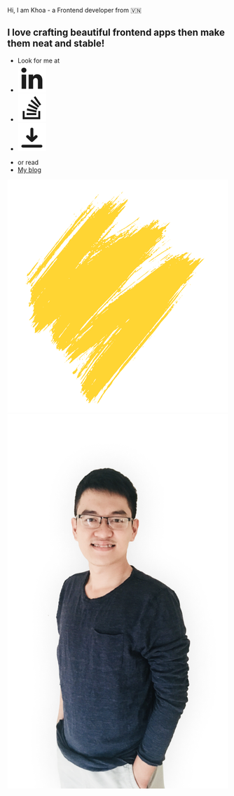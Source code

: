 <!DOCTYPE html>
<html lang="en">
    <head>
        <meta charset="utf-8"/>
        <meta name="viewport" content="width=device-width, initial-scale=1.0"/>
        <title>Khoa Do's Portfolio</title>
        <link rel="preconnect" href="https://fonts.googleapis.com"/>
        <link rel="preconnect" href="https://fonts.gstatic.com" crossorigin/>
        <link
            href="https://fonts.googleapis.com/css2?family=Montserrat:ital,wght@0,400;0,700;1,400&family=Playfair+Display:wght@700&display=swap"
            rel="stylesheet"/>
        <link href="{{ '/css/landing.css' | url }}" rel="stylesheet"/>
    </head>
    <body>
        <main class="wrapper">
            <section id="hero" class="container hero row">
                <div class="hero-text col">
                    <div class="intro">
                        <div class="intro-text">
                            <p class="intro-text__subtitle">Hi, I am Khoa - a Frontend developer from <span role="img" aria-label="Vietnam">🇻🇳</span></p>
                            <h1 class="intro-text__title">
                                <!-- I craft Frontend app with Customer-Centric and made them scalable -->
                                I love crafting beautiful frontend apps then make them neat and stable!
                            </h1>
                        </div>
                        <nav class="find-me">
                            <ul class="social-media">
                                <li>Look for me at</li>
                                <li>
                                    <a href="https://www.linkedin.com/in/khoadodang/"><img src="./assets/img/linkedin.svg" alt="linkedin"/>
                                    </a>
                                </li>
                                <li>
                                    <a href="https://stackoverflow.com/users/3550678/khoa"><img src="./assets/img/stackoverflow.svg" alt="stackoverflow"/>
                                    </a>
                                </li>
                                <li>
                                    <a href=""><img src="./assets/img/resume.svg" alt="resume"/>
                                    </a>
                                </li>
                            </ul>
                            <ul class="contact-me">
                                <li>or read</li>
                                <li class="btn-text">
                                    <a href="{{ 'blog' | url }}">My blog</a>
                                </li>
                            </ul>
                        </nav>
                    </div>
                </div>
                <div style="position: relative; flex: 1; align-self: flex-start;">
                    <img class="hero-img-bg" src="assets/img/splash_2x.png" alt="splash art background"/>
                    <img class="hero-img" src="assets/img/kd_2x.png" alt="khoa portrait"/>
                </div>
            </section>
        </main>
    </body>
</html>
